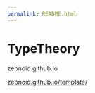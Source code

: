 ```yaml
---
permalink: README.html
---
```


TypeTheory
==========

zebnoid.github.io

[zebnoid.github.io/template/](https://zebnoid.github.io/template/)
